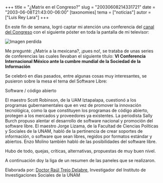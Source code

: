+++
title = "¿Matrix en el Congreso?"
slug = "20030608214331721"
date = "2003-06-08T21:43:00-06:00"
[taxonomies]
tema = ["noticias"]
autor = ["Luis Rey Lara"]
+++

En este fin de semana, logró captar mi atención una conferencia del [canal del
Congreso](http://www.canaldelcongreso.gob.mx/) con el siguiente póster en toda
la pantalla de mi televisor:

![Imagen perdida](20030608214331721_1.gif)

<!-- more -->
Me pregunté: ¿Matrix a la mexicana?, ¡pues no!, se trataba de unas series de
conferencias las cuales llevaban el siguiente título: **VI Conferencia
Internacional México ante la cumbre mundial de la Sociedad de la Información**

Se celebró en días pasados, entre algunas cosas muy interesantes, se pusieron
sobre la mesa el tema del Software Libre:

Software / código abierto

El maestro Scott Robinson, de la UAM Iztapalapa, cuestionó a los programas
gubernamentales que en vez de promover la innovación tecnológica, como la que
constituyen los programas de código abierto, protegen a los mercados y
proveedores ya existentes. La periodista Sally Burch propuso alentar el
desarrollo de software nacional y promoción del software libre. El maestro Jorge
Lizama, de la Facultad de Ciencias Políticas y Sociales de la UNAM, habló de la
pertinencia de crear soportes de información, o software que sean libres,
regidos por formatos estándar y abiertos. Enzo Molino también habló de las
posibilidades del software libre.

Hubo de todo, quejas, críticas, alternativas, propuestas de muy buen nivel.

A continuación doy la liga de un resumen de las paneles que se realizaron.

Elaborada por: [Doctor Raúl Trejo
Delabre](http://www.senadorcorral.org.mx/cgi-bin/cutecast/cutecast.pl?forum=17&thread=18%20),
Investigador del Instituto de Investigaciones Sociales de la UNAM
